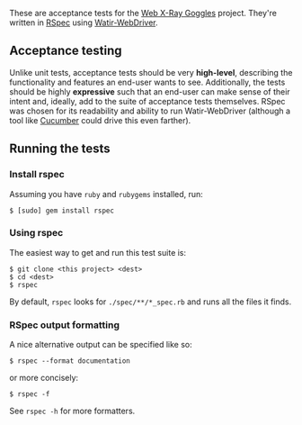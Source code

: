 These are acceptance tests for the [Web X-Ray Goggles](http://hackasaurus.org/en-US/goggles/) project. They're 
written in [RSpec](http://rspec.info/) using [Watir-WebDriver](http://watirwebdriver.com/).

## Acceptance testing

Unlike unit tests, acceptance tests should be very **high-level**, describing the functionality and features an end-user
wants to see. Additionally, the tests should be highly **expressive** such that an end-user can make sense of their
intent and, ideally, add to the suite of acceptance tests themselves. RSpec was chosen for its readability and
ability to run Watir-WebDriver (although a tool like [Cucumber](http://cukes.info/) could drive this even farther). 

## Running the tests

### Install rspec

Assuming you have `ruby` and `rubygems` installed, run:

    $ [sudo] gem install rspec

### Using rspec

The easiest way to get and run this test suite is:

    $ git clone <this project> <dest>
    $ cd <dest>
    $ rspec

By default, `rspec` looks for `./spec/**/*_spec.rb` and runs all the files it finds.

### RSpec output formatting

A nice alternative output can be specified like so:

    $ rspec --format documentation  

or more concisely:

    $ rspec -f 

See `rspec -h` for more formatters.

